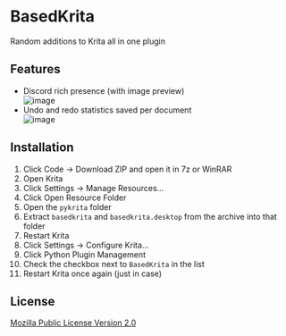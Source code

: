 # BasedKrita
Random additions to Krita all in one plugin

## Features
- Discord rich presence (with image preview) \
![image](https://github.com/user-attachments/assets/0a3f78d3-c624-4f60-8b13-52022d4bb4ed)
- Undo and redo statistics saved per document \
![image](https://github.com/user-attachments/assets/594ac0d7-857c-4034-a0e1-eb071a7721bd)

## Installation
1. Click Code -> Download ZIP and open it in 7z or WinRAR
2. Open Krita
3. Click Settings -> Manage Resources...
4. Click Open Resource Folder
5. Open the `pykrita` folder
6. Extract `basedkrita` and `basedkrita.desktop` from the archive into that folder
7. Restart Krita
8. Click Settings -> Configure Krita...
9. Click Python Plugin Management
10. Check the checkbox next to `BasedKrita` in the list
11. Restart Krita once again (just in case)

## License
[Mozilla Public License Version 2.0](https://github.com/TheAirBlow/BasedKrita/blob/main/LICENCE)
